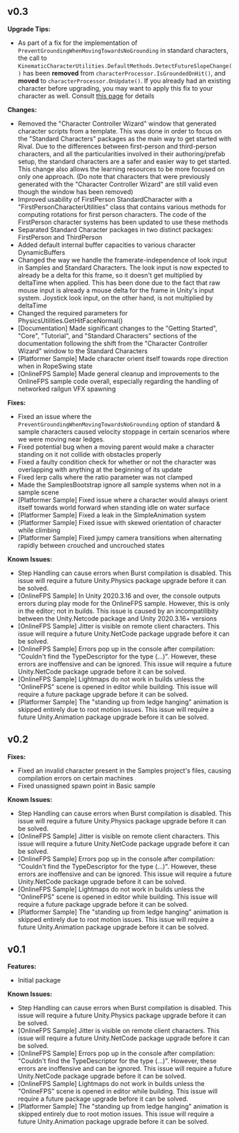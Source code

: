 

## v0.3
**Upgrade Tips:**
-  As part of a fix for the implementation of `PreventGroundingWhenMovingTowardsNoGrounding` in standard characters, the call to `KinematicCharacterUtilities.DefaultMethods.DetectFutureSlopeChange()` has been **removed** from `characterProcessor.IsGroundedOnHit()`, and **moved** to `characterProcessor.OnUpdate()`. If you already had an existing character before upgrading, you may want to apply this fix to your character as well. Consult [this page](./Changelog/UpgradeTips/changelog-0.3-detectfutureslopeupgrade.md) for details


**Changes:**
- Removed the "Character Controller Wizard" window that generated character scripts from a template. This was done in order to focus on the "Standard Characters" packages as the main way to get started with Rival. Due to the differences between first-person and third-person characters, and all the particularities involved in their authoring/prefab setup, the standard characters are a safer and easier way to get started. This change also allows the learning resources to be more focused on only one approach. (Do note that characters that were previously generated with the "Character Controller Wizard" are still valid even though the window has been removed)
- Improved usability of FirstPerson StandardCharacter with a "FirstPersonCharacterUtilities" class that contains various methods for computing rotations for first person characters. The code of the FirstPerson character systems has been updated to use these methods
- Separated Standard Character packages in two distinct packages: FirstPerson and ThirdPerson
- Added default internal buffer capacities to various character DynamicBuffers 
- Changed the way we handle the framerate-independence of look input in Samples and Standard Characters. The look input is now expected to already be a delta for this frame, so it doesn't get multiplied by deltaTime when applied. This has been done due to the fact that raw mouse input is already a mouse delta for the frame in Unity's input system. Joystick look input, on the other hand, is not multiplied by deltaTime
- Changed the required parameters for PhysicsUtilities.GetHitFaceNormal()
- [Documentation] Made significant changes to the "Getting Started", "Core", "Tutorial", and "Standard Characters" sections of the documentation following the shift from the "Character Controller Wizard" window to the Standard Characters
- [Platformer Sample] Made character orient itself towards rope direction when in RopeSwing state
- [OnlineFPS Sample] Made general cleanup and improvements to the OnlineFPS sample code overall, especially regarding the handling of networked railgun VFX spawning


**Fixes:**
- Fixed an issue where the `PreventGroundingWhenMovingTowardsNoGrounding` option of standard & sample characters caused velocity stoppage in certain scenarios where we were moving near ledges.
- Fixed potential bug when a moving parent would make a character standing on it not collide with obstacles properly
- Fixed a faulty condition check for whether or not the character was overlapping with anything at the beginning of its update
- Fixed lerp calls where the ratio parameter was not clamped
- Made the SamplesBootstrap ignore all sample systems when not in a sample scene
- [Platformer Sample] Fixed issue where a character would always orient itself towards world forward when standing idle on water surface
- [Platformer Sample] Fixed a leak in the SimpleAnimation system
- [Platformer Sample] Fixed issue with skewed orientation of character while climbing
- [Platformer Sample] Fixed jumpy camera transitions when alternating rapidly between crouched and uncrouched states


**Known Issues:**
- Step Handling can cause errors when Burst compilation is disabled. This issue will require a future Unity.Physics package upgrade before it can be solved.
- [OnlineFPS Sample] In Unity 2020.3.16 and over, the console outputs errors during play mode for the OnlineFPS sample. However, this is only in the editor; not in builds. This issue is caused by an incompatilibity between the Unity.Netcode package and Unity 2020.3.16+ versions
- [OnlineFPS Sample] Jitter is visible on remote client characters. This issue will require a future Unity.NetCode package upgrade before it can be solved.
- [OnlineFPS Sample] Errors pop up in the console after compilation: "Couldn't find the TypeDescriptor for the type (...)". However, these errors are inoffensive and can be ignored. This issue will require a future Unity.NetCode package upgrade before it can be solved.
- [OnlineFPS Sample] Lightmaps do not work in builds unless the "OnlineFPS" scene is opened in editor while building. This issue will require a future package upgrade before it can be solved.
- [Platformer Sample] The "standing up from ledge hanging" animation is skipped entirely due to root motion issues. This issue will require a future Unity.Animation package upgrade before it can be solved.


## v0.2
**Fixes:**
- Fixed an invalid character present in the Samples project's files, causing compilation errors on certain machines
- Fixed unassigned spawn point in Basic sample

**Known Issues:**
- Step Handling can cause errors when Burst compilation is disabled. This issue will require a future Unity.Physics package upgrade before it can be solved.
- [OnlineFPS Sample] Jitter is visible on remote client characters. This issue will require a future Unity.NetCode package upgrade before it can be solved.
- [OnlineFPS Sample] Errors pop up in the console after compilation: "Couldn't find the TypeDescriptor for the type (...)". However, these errors are inoffensive and can be ignored. This issue will require a future Unity.NetCode package upgrade before it can be solved.
- [OnlineFPS Sample] Lightmaps do not work in builds unless the "OnlineFPS" scene is opened in editor while building. This issue will require a future package upgrade before it can be solved.
- [Platformer Sample] The "standing up from ledge hanging" animation is skipped entirely due to root motion issues. This issue will require a future Unity.Animation package upgrade before it can be solved.


## v0.1
**Features:**
- Initial package

**Known Issues:**
- Step Handling can cause errors when Burst compilation is disabled. This issue will require a future Unity.Physics package upgrade before it can be solved.
- [OnlineFPS Sample] Jitter is visible on remote client characters. This issue will require a future Unity.NetCode package upgrade before it can be solved.
- [OnlineFPS Sample] Errors pop up in the console after compilation: "Couldn't find the TypeDescriptor for the type (...)". However, these errors are inoffensive and can be ignored. This issue will require a future Unity.NetCode package upgrade before it can be solved.
- [OnlineFPS Sample] Lightmaps do not work in builds unless the "OnlineFPS" scene is opened in editor while building. This issue will require a future package upgrade before it can be solved.
- [Platformer Sample] The "standing up from ledge hanging" animation is skipped entirely due to root motion issues. This issue will require a future Unity.Animation package upgrade before it can be solved.